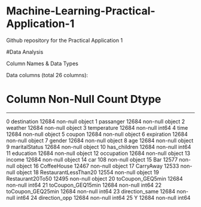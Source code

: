 # Machine-Learning-Practical-Application-1
Github repository for the Practical Application 1 

#Data Analysis

Column Names & Data Types

Data columns (total 26 columns):
 #   Column                Non-Null Count  Dtype 
---  ------                --------------  ----- 
 0   destination           12684 non-null  object
 1   passanger             12684 non-null  object
 2   weather               12684 non-null  object
 3   temperature           12684 non-null  int64 
 4   time                  12684 non-null  object
 5   coupon                12684 non-null  object
 6   expiration            12684 non-null  object
 7   gender                12684 non-null  object
 8   age                   12684 non-null  object
 9   maritalStatus         12684 non-null  object
 10  has_children          12684 non-null  int64 
 11  education             12684 non-null  object
 12  occupation            12684 non-null  object
 13  income                12684 non-null  object
 14  car                   108 non-null    object
 15  Bar                   12577 non-null  object
 16  CoffeeHouse           12467 non-null  object
 17  CarryAway             12533 non-null  object
 18  RestaurantLessThan20  12554 non-null  object
 19  Restaurant20To50      12495 non-null  object
 20  toCoupon_GEQ5min      12684 non-null  int64 
 21  toCoupon_GEQ15min     12684 non-null  int64 
 22  toCoupon_GEQ25min     12684 non-null  int64 
 23  direction_same        12684 non-null  int64 
 24  direction_opp         12684 non-null  int64 
 25  Y                     12684 non-null  int64 
